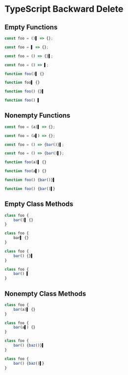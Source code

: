 # TypeScript Backward Delete
## Empty Functions
```ts
const foo = ()▌ => {};
```
```ts
const foo = ▌ => {};
```

```ts
const foo = () => {}▌;
```
```ts
const foo = () => ▌;
```

```ts
function foo()▌ {}
```
```ts
function foo▌ {}
```

```ts
function foo() {}▌
```
```ts
function foo() ▌
```

## Nonempty Functions
```ts
const foo = (a)▌ => {};
```
```ts
const foo = (a▌) => {};
```

```ts
const foo = () => {bar()}▌;
```
```ts
const foo = () => {bar()▌};
```

```ts
function foo(a)▌ {}
```
```ts
function foo(a▌) {}
```

```ts
function foo() {bar()}▌
```
```ts
function foo() {bar()▌}
```

## Empty Class Methods
```ts
class foo {
	bar()▌ {}
}
```
```ts
class foo {
	bar▌ {}
}
```

```ts
class foo {
	bar() {}▌
}
```
```ts
class foo {
	bar() ▌
}
```

## Nonempty Class Methods
```ts
class foo {
	bar(a)▌ {}
}
```
```ts
class foo {
	bar(a▌) {}
}
```

```ts
class foo {
	bar() {baz()}▌
}
```
```ts
class foo {
	bar() {baz()▌}
}
```
